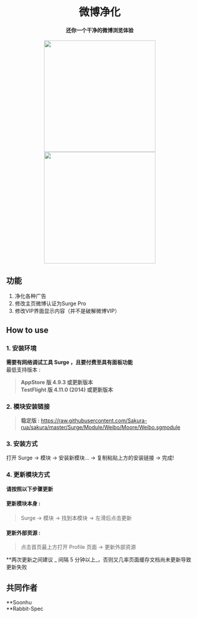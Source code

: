 <h1 align="center">微博净化</h1>

<h4 align="center">还你一个干净的微博浏览体验</h4>

<p align="center">
<img src="https://raw.githubusercontent.com/Sakura-rua/sakura/master/Surge/Module/Weibo/img/1.PNG" width="300"></img>
<img src="https://raw.githubusercontent.com/Sakura-rua/sakura/master/Surge/Module/Weibo/img/2.PNG" width="300"></img>
</p>

## 功能
1. 净化各种广告
2. 修改主页微博认证为Surge Pro
3. 修改VIP界面显示内容（并不是破解微博VIP）

## How to use
### 1. 安装环境
**需要有网络调试工具 Surge ，且要付费至具有面板功能**<br>
最低支持版本 :<br>
>**AppStore 版 4.9.3 或更新版本**<br>
>**TestFlight 版 4.11.0 (2014) 或更新版本**

### 2. 模块安装链接
> **稳定版 :** https://raw.githubusercontent.com/Sakura-rua/sakura/master/Surge/Module/Weibo/Moore/Weibo.sgmodule<br>

### 3. 安装方式
打开 Surge -> 模块 -> 安装新模块... -> 复制粘贴上方的安装链接 -> 完成!

### 4. 更新模块方式
**请按照以下步骤更新**<br>
#### 更新模块本身 : 
>Surge -> 模块 -> 找到本模块 -> 左滑后点击更新<br>
#### 更新外部资源 : 
>点击首页最上方打开 Profile 页面 -> 更新外部资源 <br>

**两次更新之间建议 _ 间隔 5 分钟以上_，否则又几率页面缓存文档尚未更新导致更新失败<br>

## 共同作者
**Soonhu<br>
**Rabbit-Spec<br>